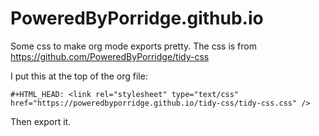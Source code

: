 # PoweredByPorridge.github.io

Some css to make org mode exports pretty. The css is from https://github.com/PoweredByPorridge/tidy-css 

I put this at the top of the org file:
```
#+HTML_HEAD: <link rel="stylesheet" type="text/css" href="https://poweredbyporridge.github.io/tidy-css/tidy-css.css" />
```
Then export it.
